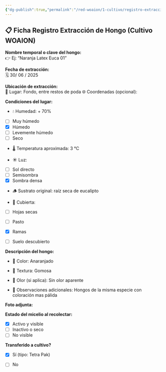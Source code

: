 ```yaml
---
{"dg-publish":true,"permalink":"/red-woaion/1-cultivo/registro-extraccion-30062025-a/","tags":["Cultivos","microorganismos","hongos","extracción"],"noteIcon":""}
---
```


## 📋 **Ficha Registro Extracción de Hongo (Cultivo WOAION)**

**Nombre temporal o clave del hongo:**  
👉 Ej: “Naranja Latex Euca 01”

**Fecha de extracción:**  
🗓️ 30/ 06 / 2025

**Ubicación de extracción:**  
📍 Lugar: Fondo, entre restos de poda
🌐 Coordenadas (opcional):

**Condiciones del lugar:**

- 💧 Humedad: + 70%
- [ ] Muy húmedo 
- [x] Húmedo 
- [ ] Levemente húmedo 
- [ ] Seco
    
- 🌡️ Temperatura aproximada: 3 °C
    
- ☀️ Luz: 
- [ ] Sol directo 
- [ ] Semisombra 
- [x] Sombra densa
    
- 🪵 Sustrato original: raíz seca de eucalipto
    
- 🌿 Cubierta:
- [ ] Hojas secas 
- [ ] Pasto 
- [x] Ramas 
- [ ] Suelo descubierto
    

**Descripción del hongo:**

- 🎨 Color: Anaranjado
    
- 🧵 Textura: Gomosa
    
- 🧪 Olor (si aplica): Sin olor aparente
    
- 🧫 Observaciones adicionales: Hongos de la misma especie con coloración mas pálida


**Foto adjunta:**  


**Estado del micelio al recolectar:**  
- [x] Activo y visible  
- [ ] Inactivo o seco  
- [ ] No visible

**Transferido a cultivo?**  
- [x] Sí (tipo: Tetra Pak)  
- [ ] No


